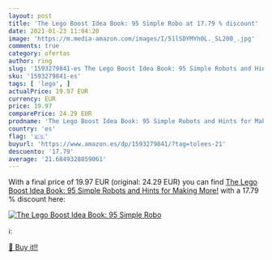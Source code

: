 ```yaml
---
layout: post
title: 'The Lego Boost Idea Book: 95 Simple Robo at 17.79 % discount'
date: 2021-01-23 11:04:20
image: 'https://m.media-amazon.com/images/I/51lSDYMYh0L._SL200_.jpg'
comments: true
category: ofertas
author: ring
slug: '1593279841-es The Lego Boost Idea Book: 95 Simple Robots and Hints for...'
sku: '1593279841-es'
tags: [ 'lego', ]
actualPrice: 19.97 EUR
currency: EUR
price: 19.97
comparePrice: 24.29 EUR
prodname: 'The Lego Boost Idea Book: 95 Simple Robots and Hints for Making More!'
country: 'es'
flag: '🇪🇸'
buyurl: 'https://www.amazon.es/dp/1593279841/?tag=tolees-21'
descuento: '17.79'
average: '21.6849328859061'
---
```


With a final price of 19.97 EUR (original: 24.29 EUR) you can find [The Lego Boost Idea Book: 95 Simple Robots and Hints for Making More!](https://www.amazon.es/dp/1593279841/?tag=tolees-21) with a  17.79 % discount here:

[![The Lego Boost Idea Book: 95 Simple Robo](https://m.media-amazon.com/images/I/51lSDYMYh0L._SL200_.jpg)](https://www.amazon.es/dp/1593279841/?tag=tolees-21)

ℹ️:


[🛒 Buy it!!](https://www.amazon.es/dp/1593279841/?tag=tolees-21)
